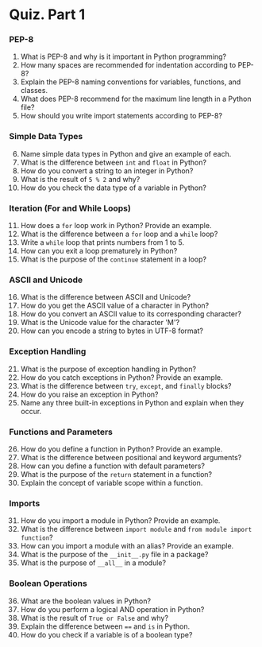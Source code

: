 # Quiz. Part 1


### PEP-8

1. What is PEP-8 and why is it important in Python programming?
2. How many spaces are recommended for indentation according to PEP-8?
3. Explain the PEP-8 naming conventions for variables, functions, and classes.
4. What does PEP-8 recommend for the maximum line length in a Python file?
5. How should you write import statements according to PEP-8?

### Simple Data Types

6. Name simple data types in Python and give an example of each.
7. What is the difference between `int` and `float` in Python?
8. How do you convert a string to an integer in Python?
9. What is the result of `5 % 2` and why?
10. How do you check the data type of a variable in Python?

### Iteration (For and While Loops)

11. How does a `for` loop work in Python? Provide an example.
12. What is the difference between a `for` loop and a `while` loop?
13. Write a `while` loop that prints numbers from 1 to 5.
14. How can you exit a loop prematurely in Python?
15. What is the purpose of the `continue` statement in a loop?

### ASCII and Unicode

16. What is the difference between ASCII and Unicode?
17. How do you get the ASCII value of a character in Python?
18. How do you convert an ASCII value to its corresponding character?
19. What is the Unicode value for the character 'M'?
20. How can you encode a string to bytes in UTF-8 format?

### Exception Handling

21. What is the purpose of exception handling in Python?
22. How do you catch exceptions in Python? Provide an example.
23. What is the difference between `try`, `except`, and `finally` blocks?
24. How do you raise an exception in Python?
25. Name any three built-in exceptions in Python and explain when they occur.

### Functions and Parameters

26. How do you define a function in Python? Provide an example.
27. What is the difference between positional and keyword arguments?
28. How can you define a function with default parameters?
29. What is the purpose of the `return` statement in a function?
30. Explain the concept of variable scope within a function.

### Imports

31. How do you import a module in Python? Provide an example.
32. What is the difference between `import module` and `from module import function`?
33. How can you import a module with an alias? Provide an example.
34. What is the purpose of the `__init__.py` file in a package?
35. What is the purpose of `__all__` in a module?

### Boolean Operations

36. What are the boolean values in Python?
37. How do you perform a logical AND operation in Python?
38. What is the result of `True or False` and why?
39. Explain the difference between `==` and `is` in Python.
40. How do you check if a variable is of a boolean type?
